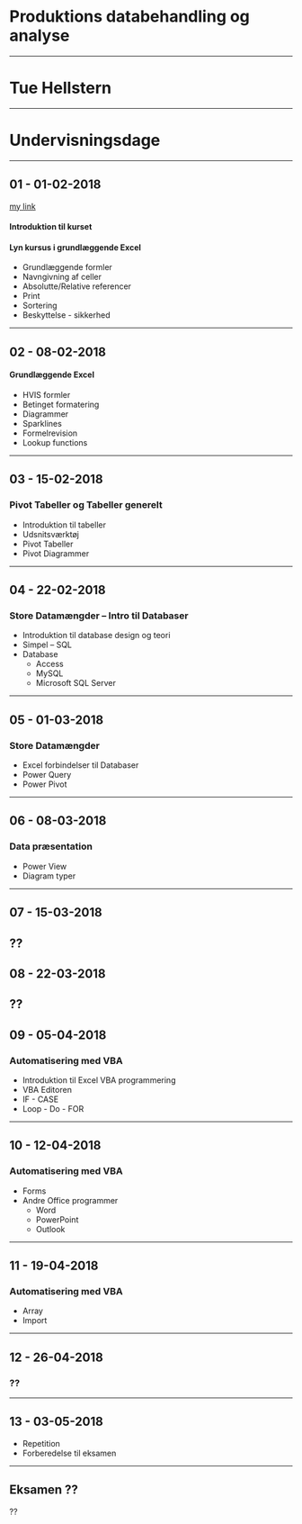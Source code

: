 # Produktions databehandling og analyse
---

# Tue Hellstern

---
# Undervisningsdage

---
## 01 - 01-02-2018 
[my link](./01.md)
#### Introduktion til kurset
#### Lyn kursus i grundlæggende Excel
* Grundlæggende formler
* Navngivning af celler
* Absolutte/Relative referencer
* Print
* Sortering
* Beskyttelse - sikkerhed
---

## 02 - 08-02-2018
#### Grundlæggende Excel
* HVIS formler
* Betinget formatering
* Diagrammer
* Sparklines
* Formelrevision
* Lookup functions
---

## 03 - 15-02-2018
### Pivot Tabeller og Tabeller generelt
* Introduktion til tabeller
* Udsnitsværktøj
* Pivot Tabeller
* Pivot Diagrammer
---

## 04 - 22-02-2018
### Store Datamængder – Intro til Databaser
* Introduktion til database design og teori
* Simpel – SQL
* Database
	* Access
	* MySQL
	* Microsoft SQL Server
---

## 05 - 01-03-2018
### Store Datamængder
* Excel forbindelser til Databaser
* Power Query
* Power Pivot
---

## 06 - 08-03-2018
### Data præsentation
* Power View
* Diagram typer
---

## 07 - 15-03-2018
??
---

## 08 - 22-03-2018
??
---

## 09 - 05-04-2018
### Automatisering med VBA
* Introduktion til Excel VBA programmering
* VBA Editoren
* IF - CASE
* Loop - Do - FOR
---

## 10 - 12-04-2018
### Automatisering med VBA
* Forms
* Andre Office programmer
	* Word
	* PowerPoint
	* Outlook
---

## 11 - 19-04-2018
### Automatisering med VBA
* Array
* Import
---

## 12 - 26-04-2018
### ??
---

## 13 - 03-05-2018
* Repetition 
* Forberedelse til eksamen
---

## Eksamen ??
??